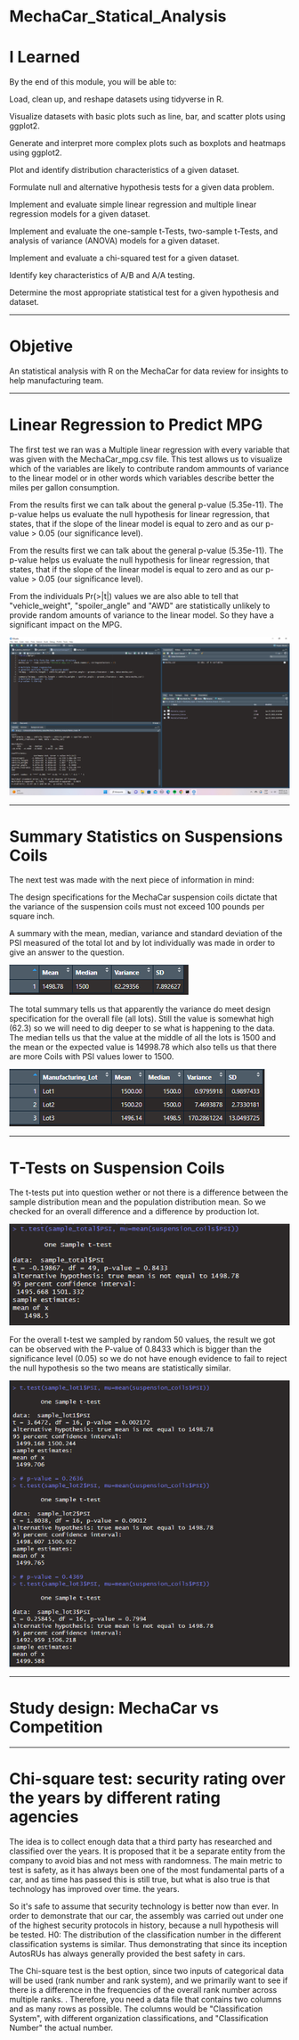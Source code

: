 # MechaCar_Statical_Analysis

# I Learned

By the end of this module, you will be able to: 

Load, clean up, and reshape datasets using tidyverse in R.

Visualize datasets with basic plots such as line, bar, and scatter plots using ggplot2.

Generate and interpret more complex plots such as boxplots and heatmaps using ggplot2.

Plot and identify distribution characteristics of a given dataset.

Formulate null and alternative hypothesis tests for a given data problem.

Implement and evaluate simple linear regression and multiple linear regression models for a given dataset.

Implement and evaluate the one-sample t-Tests, two-sample t-Tests, and analysis of variance (ANOVA) models for a given dataset.

Implement and evaluate a chi-squared test for a given dataset.

Identify key characteristics of A/B and A/A testing.

Determine the most appropriate statistical test for a given hypothesis and dataset.

_____________________________________________________________________________________________________________________________________________________________

# Objetive

An statistical analysis with R on the MechaCar for data review for insights to help manufacturing team.

____________________________________________________________________________________________________________________________________________________________

# Linear Regression to Predict MPG

The first test we ran was a Multiple linear regression with every variable that was given with the MechaCar_mpg.csv file. This test allows us to visualize which of the variables are likely to contribute random ammounts of variance to the linear model or in other words which variables describe better the miles per gallon consumption.

From the results first we can talk about the general p-value (5.35e-11). The p-value helps us evaluate the null hypothesis for linear regression, that states, that if the slope of the linear model is equal to zero and as our p-value > 0.05 (our significance level).

From the results first we can talk about the general p-value (5.35e-11). The p-value helps us evaluate the null hypothesis for linear regression, that states, that if the slope of the linear model is equal to zero and as our p-value > 0.05 (our significance level).

From the individuals Pr(>|t|) values we are also able to tell that "vehicle_weight", "spoiler_angle" and "AWD" are statistically unlikely to provide random amounts of variance to the linear model. So they have a significant impact on the MPG.

![image](https://github.com/RodrigoCR25/MechaCar_Statical_Analysis/blob/main/MPG_linear%20_regression.png)

_____________________________________________________________________________________________________________________________________________________________

# Summary Statistics on Suspensions Coils

The next test was made with the next piece of information in mind:

The design specifications for the MechaCar suspension coils dictate that the variance of the suspension coils must not exceed 100 pounds per square inch.

A summary with the mean, median, variance and standard deviation of the PSI measured of the total lot and by lot individually was made in order to give an answer to the question.

![image](https://github.com/RodrigoCR25/MechaCar_Statical_Analysis/blob/main/Total_summary.png)

The total summary tells us that apparently the variance do meet design specification for the overall file (all lots). Still the value is somewhat high (62.3) so we will need to dig deeper to se what is happening to the data. The median tells us that the value at the middle of all the lots is 1500 and the mean or the expected value is 14998.78 which also tells us that there are more Coils with PSI values lower to 1500.

![image](https://github.com/RodrigoCR25/MechaCar_Statical_Analysis/blob/main/Lot_summary.png)
_____________________________________________________________________________________________________________________________________________________________

# T-Tests on Suspension Coils

The t-tests put into question wether or not there is a difference between the sample distribution mean and the population distribution mean. So we checked for an overall difference and a difference by production lot.

![image](https://github.com/RodrigoCR25/MechaCar_Statical_Analysis/blob/main/T_test_all.png)

For the overall t-test we sampled by random 50 values, the result we got can be observed with the P-value of 0.8433 which is bigger than the significance level (0.05) so we do not have enough evidence to fail to reject the null hypothesis so the two means are statistically similar.

![image](https://github.com/RodrigoCR25/MechaCar_Statical_Analysis/blob/main/T_test_by_lot.png)

_____________________________________________________________________________________________________________________________________________________________
# Study design: MechaCar vs Competition
________________________________________
# Chi-square test: security rating over the years by different rating agencies

The idea is to collect enough data that a third party has researched and classified over the years. It is proposed that it be a separate entity from the company to avoid bias and not mess with randomness. The main metric to test is safety, as it has always been one of the most fundamental parts of a car, and as time has passed this is still true, but what is also true is that technology has improved over time. the years.

So it's safe to assume that security technology is better now than ever. In order to demonstrate that our car, the assembly was carried out under one of the highest security protocols in history, because a null hypothesis will be tested. H0: The distribution of the classification number in the different classification systems is similar. Thus demonstrating that since its inception AutosRUs has always generally provided the best safety in cars.

The Chi-square test is the best option, since two inputs of categorical data will be used (rank number and rank system), and we primarily want to see if there is a difference in the frequencies of the overall rank number across multiple ranks. . Therefore, you need a data file that contains two columns and as many rows as possible. The columns would be "Classification System", with different organization classifications, and "Classification Number" the actual number.
